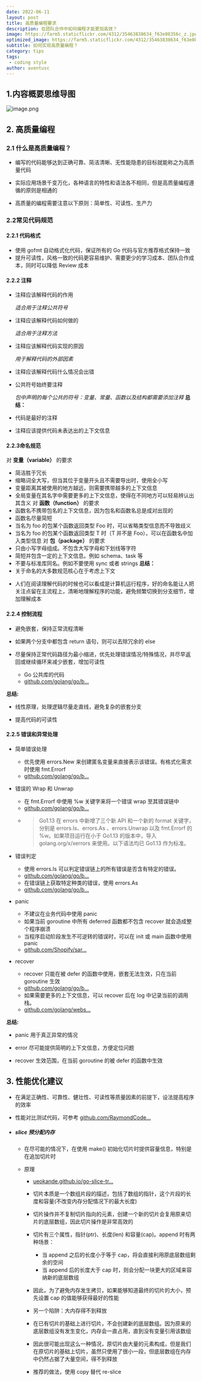 ```yaml
---
date: 2022-06-11
layout: post
title: 高质量编程要求
description: 在团队合作中如何编程才能更加高效？
image: https://farm5.staticflickr.com/4312/35463838634_f63e08356c_z.jpg
optimized_image: https://farm5.staticflickr.com/4312/35463838634_f63e08356c_z.jpg
subtitle: 如何实现高质量编程？
category: tips
tags:
 - coding style
author: aventusc
---
```

## 1.内容概要思维导图

![image.png](https://p6-juejin.byteimg.com/tos-cn-i-k3u1fbpfcp/498f1358e1a044d1ab597f7d9ff38ee4~tplv-k3u1fbpfcp-watermark.image?)

## 2. 高质量编程
### 2.1 什么是高质量编程？
-   编写的代码能够达到正确可靠、简洁清晰、无性能隐患的目标就能称之为高质量代码

<!---->

-   实际应用场景千变万化，各种语言的特性和语法各不相同，但是高质量编程遵循的原则是相通的

<!---->

-   高质量的编程需要注意以下原则：简单性、可读性、生产力
### 2.2常见代码规范
#### 2.2.1 代码格式
-   使用 gofmt 自动格式化代码，保证所有的 Go 代码与官方推荐格式保持一致
-   提升可读性，风格一致的代码更容易维护、需要更少的学习成本、团队合作成本，同时可以降低 Review 成本
#### 2.2.2 注释
-   注释应该解释代码的作用

    *适合用于注释公共符号*

<!---->

-   注释应该解释代码如何做的

    *适合用于注释方法*

<!---->

-   注释应该解释代码实现的原因

    *用于解释代码的外部因素*
<!---->

-   注释应该解释代码什么情况会出错

<!---->

-   公共符号始终要注释

    *包中声明的每个公共的符号：变量、常量、函数以及结构都需要添加注释*
**总结：**
-   代码是最好的注释

<!---->

-   注释应该提供代码未表达出的上下文信息

#### 2.2.3命名规范
对 **变量（variable）** 的要求
-   简洁胜于冗长
-   缩略词全大写，但当其位于变量开头且不需要导出时，使用全小写
-   变量距离其被使用的地方越远，则需要携带越多的上下文信息
-   全局变量在其名字中需要更多的上下文信息，使得在不同地方可以轻易辨认出其含义
对 **函数（function）** 的要求
-   函数名不携带包名的上下文信息，因为包名和函数名总是成对出现的
-   函数名尽量简短
-   当名为 foo 的包某个函数返回类型 Foo 时，可以省略类型信息而不导致歧义
-   当名为 foo 的包某个函数返回类型 T 时（T 并不是 Foo），可以在函数名中加入类型信息
对 **包（package）** 的要求
-   只由小写字母组成。不包含大写字母和下划线等字符
-   简短并包含一定的上下文信息。例如 schema、task 等
-   不要与标准库同名。例如不要使用 sync 或者 strings
**总结：**
-   关于命名的大多数规范核心在于考虑上下文

<!---->

-   人们在阅读理解代码的时候也可以看成是计算机运行程序，好的命名能让人把关注点留在主流程上，清晰地理解程序的功能，避免频繁切换到分支细节，增加理解成本

#### 2.2.4 控制流程

-   避免嵌套，保持正常流程清晰

<!---->

-   如果两个分支中都包含 return 语句，则可以去除冗余的 else

<!---->

-   尽量保持正常代码路径为最小缩进，优先处理错误情况/特殊情况，并尽早返回或继续循环来减少嵌套，增加可读性

    -   Go 公共库的代码
    -   [github.com/golang/go/b…](https://link.juejin.cn?target=https%3A%2F%2Fgithub.com%2Fgolang%2Fgo%2Fblob%2Fmaster%2Fsrc%2Fbufio%2Fbufio.go%23L277 "https://github.com/golang/go/blob/master/src/bufio/bufio.go#L277")

**总结:**

-   线性原理，处理逻辑尽量走直线，避免复杂的嵌套分支

<!---->

-   提高代码的可读性

#### 2.2.5 错误和异常处理

-   简单错误处理

    -   优先使用 errors.New 来创建匿名变量来直接表示该错误。有格式化需求时使用 fmt.Errorf
    -   [github.com/golang/go/b…](https://link.juejin.cn?target=https%3A%2F%2Fgithub.com%2Fgolang%2Fgo%2Fblob%2Fmaster%2Fsrc%2Fnet%2Fhttp%2Fclient.go%23L802 "https://github.com/golang/go/blob/master/src/net/http/client.go#L802")

<!---->

-   错误的 Wrap 和 Unwrap

    -   在 fmt.Errorf 中使用 %w 关键字来将一个错误 wrap 至其错误链中
    -   [github.com/golang/go/b…](https://link.juejin.cn?target=https%3A%2F%2Fgithub.com%2Fgolang%2Fgo%2Fblob%2Fmaster%2Fsrc%2Fcmd%2Fgo%2Finternal%2Fwork%2Fexec.go%23L983 "https://github.com/golang/go/blob/master/src/cmd/go/internal/work/exec.go#L983")
    -   > Go1.13 在 errors 中新增了三个新 API 和一个新的 format 关键字，分别是 errors.Is、errors.As 、errors.Unwrap 以及 fmt.Errorf 的 %w。如果项目运行在小于 Go1.13 的版本中，导入 golang.org/x/xerrors 来使用。以下语法均已 Go1.13 作为标准。

<!---->

-   错误判定

    -   使用 errors.Is 可以判定错误链上的所有错误是否含有特定的错误。
    -   [github.com/golang/go/b…](https://link.juejin.cn?target=https%3A%2F%2Fgithub.com%2Fgolang%2Fgo%2Fblob%2Fmaster%2Fsrc%2Fcmd%2Fgo%2Finternal%2Fmodfetch%2Fsumdb.go%23L208 "https://github.com/golang/go/blob/master/src/cmd/go/internal/modfetch/sumdb.go#L208")
    -   在错误链上获取特定种类的错误，使用 errors.As
    -   [github.com/golang/go/b…](https://link.juejin.cn?target=https%3A%2F%2Fgithub.com%2Fgolang%2Fgo%2Fblob%2Fmaster%2Fsrc%2Ferrors%2Fwrap_test.go%23L255 "https://github.com/golang/go/blob/master/src/errors/wrap_test.go#L255")

<!---->

-   panic

    -   不建议在业务代码中使用 panic
    -   如果当前 goroutine 中所有 deferred 函数都不包含 recover 就会造成整个程序崩溃
    -   当程序启动阶段发生不可逆转的错误时，可以在 init 或 main 函数中使用 panic
    -   [github.com/Shopify/sar…](https://link.juejin.cn?target=https%3A%2F%2Fgithub.com%2FShopify%2Fsarama%2Fblob%2Fmain%2Fexamples%2Fconsumergroup%2Fmain.go%23L94 "https://github.com/Shopify/sarama/blob/main/examples/consumergroup/main.go#L94")

<!---->

-   recover

    -   recover 只能在被 defer 的函数中使用，嵌套无法生效，只在当前 goroutine 生效
    -   [github.com/golang/go/b…](https://link.juejin.cn?target=https%3A%2F%2Fgithub.com%2Fgolang%2Fgo%2Fblob%2Fmaster%2Fsrc%2Ffmt%2Fscan.go%23L247 "https://github.com/golang/go/blob/master/src/fmt/scan.go#L247")
    -   如果需要更多的上下文信息，可以 recover 后在 log 中记录当前的调用栈。
    -   [github.com/golang/webs…](https://link.juejin.cn?target=https%3A%2F%2Fgithub.com%2Fgolang%2Fwebsite%2Fblob%2Fmaster%2Finternal%2Fgitfs%2Ffs.go%23L228 "https://github.com/golang/website/blob/master/internal/gitfs/fs.go#L228")

**总结:**

-   panic 用于真正异常的情况

<!---->

-   error 尽可能提供简明的上下文信息，方便定位问题

<!---->

-   recover 生效范围，在当前 goroutine 的被 defer 的函数中生效

## 3. 性能优化建议

-   在满足正确性、可靠性、健壮性、可读性等质量因素的前提下，设法提高程序的效率

<!---->

-   性能对比测试代码，可参考 [github.com/RaymondCode…](https://link.juejin.cn?target=https%3A%2F%2Fgithub.com%2FRaymondCode%2Fgo-practice "https://github.com/RaymondCode/go-practice")

<!---->

-   ##### slice 预分配内存

    -   在尽可能的情况下，在使用 make() 初始化切片时提供容量信息，特别是在追加切片时

    -   原理

        -   [ueokande.github.io/go-slice-tr…](https://link.juejin.cn?target=https%3A%2F%2Fueokande.github.io%2Fgo-slice-tricks%2F "https://ueokande.github.io/go-slice-tricks/")

        -   切片本质是一个数组片段的描述，包括了数组的指针，这个片段的长度和容量(不改变内存分配情况下的最大长度)

        -   切片操作并不复制切片指向的元素，创建一个新的切片会复用原来切片的底层数组，因此切片操作是非常高效的

        -   切片有三个属性，指针(ptr)、长度(len) 和容量(cap)。append 时有两种场景：

            -   当 append 之后的长度小于等于 cap，将会直接利用原底层数组剩余的空间
            -   当 append 后的长度大于 cap 时，则会分配一块更大的区域来容纳新的底层数组

        -   因此，为了避免内存发生拷贝，如果能够知道最终的切片的大小，预先设置 cap 的值能够获得最好的性能

        -   另一个陷阱：大内存得不到释放

        -   在已有切片的基础上进行切片，不会创建新的底层数组。因为原来的底层数组没有发生变化，内存会一直占用，直到没有变量引用该数组
        -   因此很可能出现这么一种情况，原切片由大量的元素构成，但是我们在原切片的基础上切片，虽然只使用了很小一段，但底层数组在内存中仍然占据了大量空间，得不到释放
        -   推荐的做法，使用 copy 替代 re-slice


















